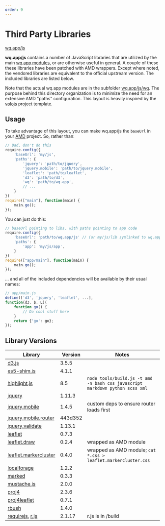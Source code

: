 ```yaml
---
order: 9
---
```


Third Party Libraries
=====================

[wq.app/js]

**wq.app/js** contains a number of JavaScript libraries that are utilized by the main [wq.app modules], or are otherwise useful in general.  A couple of these these libraries have been patched with AMD wrappers.  Except where noted, the vendored libraries are equivalent to the official upstream version.  The included libraries are listed below.

Note that the actual wq.app modules are in the subfolder [wq.app/js/wq].  The purpose behind this directory organization is to minimize the need for an extensive AMD "paths" configuration.  This layout is heavily inspired by the [volojs] project template.

## Usage

To take advantage of this layout, you can make wq.app/js the `baseUrl` in your [AMD] project.  So, rather than:

```javascript
// Bad, don't do this
require.config({
    'baseUrl': 'my/js',
    'paths': {
        'jquery': 'path/to/jquery',
        'jquery.mobile': 'path/to/jquery.mobile',
        'leaflet': 'path/to/leaflet',
        'd3': 'path/to/d3',
        'wq': 'path/to/wq.app',
        // ...
    }
})
require(["main"], function(main) {
    main.go();
});
```

You can just do this:

```javascript
// baseUrl pointing to libs, with paths pointing to app code
require.config({
    'baseUrl': 'path/to/wq.app/js' // (or my/js/lib symlinked to wq.app/js)
    'paths': {
        'app': 'my/js/app',
    }
})
require(["app/main"], function(main) {
    main.go();
});
```

... and all of the included dependencies will be available by their usual names:

```javascript
// app/main.js
define(['d3', 'jquery', 'leaflet', ...],
function(d3, $, L)(
    function go() {
        // Do cool stuff here
    }
    return {'go': go};
});
```

## Library Versions

Library                 |  Version  |  Notes
------------------------| --------- | -------------------------------------------
[d3.js]                 |    3.5.5  |  
[es5-shim.js]           |    4.1.1  |  
[highlight.js]          |      8.5  |  `node tools/build.js -t amd -n bash css javascript markdown python scss xml`
[jquery]                |   1.11.3  |  
[jquery.mobile]         |    1.4.5  |  custom deps to ensure router loads first
[jquery.mobile.router]  |  443d352  |  
[jquery.validate]       |   1.13.1  |
[leaflet]               |    0.7.3  |  
[leaflet.draw]          |    0.2.4  |  wrapped as AMD module
[leaflet.markercluster] |    0.4.0  |  wrapped as AMD module; `cat *.css > leaflet.markercluster.css`
[localforage]           |    1.2.2  |
[marked]                |    0.3.3  |  
[mustache.js]           |    2.0.0  |  
[proj4]                 |    2.3.6  |  
[proj4leaflet]          |    0.7.1  |  
[rbush]                 |    1.4.0  |
[requirejs], [r.js]     |   2.1.17  |  r.js is in /build

[wq.app/js]:             https://github.com/wq/wq.app/blob/master/js
[wq.app modules]:        https://wq.io/docs/app
[wq.app/js/wq]:          https://github.com/wq/wq.app/blob/master/js/wq
[volojs]:                http://volojs.org
[AMD]:                   https://wq.io/docs/amd
[d3.js]:                 https://github.com/mbostock/d3
[es5-shim.js]:           https://github.com/es-shims/es5-shim
[highlight.js]:          https://github.com/isagalaev/highlight.js
[jquery]:                https://github.com/jquery/jquery
[jquery.mobile]:         https://github.com/jquery/jquery-mobile
[jquery.mobile.router]:  https://github.com/azicchetti/jquerymobile-router
[jquery.validate]:       https://github.com/jzaefferer/jquery-validation
[leaflet]:               https://github.com/Leaflet/Leaflet
[leaflet.draw]:          https://github.com/Leaflet/Leaflet.draw
[leaflet.markercluster]: https://github.com/Leaflet/Leaflet.markercluster
[localforage]:           https://github.com/mozilla/localForage
[marked]:                https://github.com/chjj/marked
[mustache.js]:           https://github.com/janl/mustache.js
[proj4]:                 https://github.com/proj4js/proj4js
[proj4leaflet]:          https://github.com/kartena/Proj4Leaflet
[rbush]:                 https://github.com/mourner/rbush
[requirejs]:             https://github.com/jrburke/requirejs
[r.js]:                  https://github.com/jrburke/r.js

